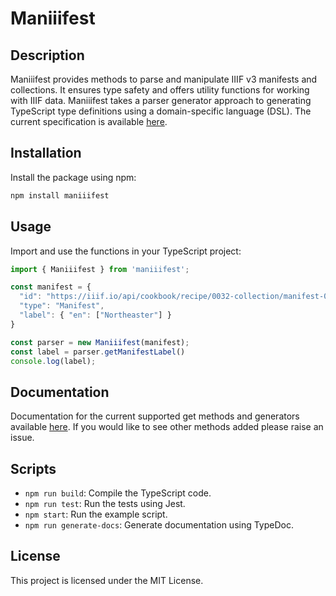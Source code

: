 # Maniiifest

## Description

Maniiifest provides methods to parse and manipulate IIIF v3 manifests and collections. It ensures type safety and offers utility functions for working with IIIF data. Maniiifest takes a parser generator approach to generating TypeScript type definitions using a domain-specific language (DSL). The current specification is available [here](https://raw.githubusercontent.com/jptmoore/maniiifest/main/src/specification.atd).

## Installation

Install the package using npm:

```sh
npm install maniiifest
```

## Usage

Import and use the functions in your TypeScript project:

  ```typescript
import { Maniiifest } from 'maniiifest';

const manifest = {
    "id": "https://iiif.io/api/cookbook/recipe/0032-collection/manifest-02.json",
    "type": "Manifest",
    "label": { "en": ["Northeaster"] }
}

const parser = new Maniiifest(manifest);
const label = parser.getManifestLabel()
console.log(label);
  ```

## Documentation

Documentation for the current supported get methods and generators available [here](https://jptmoore.github.io/maniiifest/classes/Maniiifest.html). If you would like to see other methods added please raise an issue.


## Scripts

- `npm run build`: Compile the TypeScript code.
- `npm run test`: Run the tests using Jest.
- `npm start`: Run the example script.
- `npm run generate-docs`: Generate documentation using TypeDoc.

## License

This project is licensed under the MIT License.